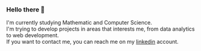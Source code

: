 ### Hello there 👋
I'm currently studying Mathematic and Computer Science.<br/>
I'm trying to develop projects in areas that interests me, from data analytics to web development.<br/>
If you want to contact me, you can reach me on my [linkedin](https://www.linkedin.com/in/salih-furkan-demirer-7661441b2/) account.

